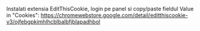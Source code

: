 Instalati extensia EditThisCookie, login pe panel si copy/paste fieldul Value in "Cookies": https://chromewebstore.google.com/detail/editthiscookie-v3/ojfebgpkimhlhcblbalbfjblapadhbol
